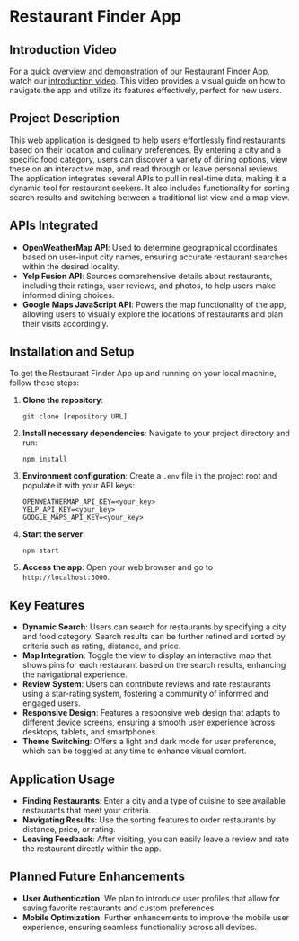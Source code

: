 # Restaurant Finder App

## Introduction Video

For a quick overview and demonstration of our Restaurant Finder App, watch our [introduction video](https://www.canva.com/design/DAGEAReXpwU/0b9Yu48h5R1rw_5fFMwVbw/watch?utm_content=DAGEAReXpwU&utm_campaign=designshare&utm_medium=link&utm_source=editor). This video provides a visual guide on how to navigate the app and utilize its features effectively, perfect for new users.

## Project Description

This web application is designed to help users effortlessly find restaurants based on their location and culinary preferences. By entering a city and a specific food category, users can discover a variety of dining options, view these on an interactive map, and read through or leave personal reviews. The application integrates several APIs to pull in real-time data, making it a dynamic tool for restaurant seekers. It also includes functionality for sorting search results and switching between a traditional list view and a map view.

## APIs Integrated

- **OpenWeatherMap API**: Used to determine geographical coordinates based on user-input city names, ensuring accurate restaurant searches within the desired locality.
- **Yelp Fusion API**: Sources comprehensive details about restaurants, including their ratings, user reviews, and photos, to help users make informed dining choices.
- **Google Maps JavaScript API**: Powers the map functionality of the app, allowing users to visually explore the locations of restaurants and plan their visits accordingly.

## Installation and Setup

To get the Restaurant Finder App up and running on your local machine, follow these steps:

1. **Clone the repository**:
   ```
   git clone [repository URL]
   ```
2. **Install necessary dependencies**:
Navigate to your project directory and run:
   ```
   npm install
   ```
4. **Environment configuration**:
Create a `.env` file in the project root and populate it with your API keys:
     ```
     OPENWEATHERMAP_API_KEY=<your_key>
     YELP_API_KEY=<your_key>
     GOOGLE_MAPS_API_KEY=<your_key>
     ```
5. **Start the server**:
   ```
   npm start
   ```
7. **Access the app**:
Open your web browser and go to `http://localhost:3000`.

## Key Features

- **Dynamic Search**: Users can search for restaurants by specifying a city and food category. Search results can be further refined and sorted by criteria such as rating, distance, and price.
- **Map Integration**: Toggle the view to display an interactive map that shows pins for each restaurant based on the search results, enhancing the navigational experience.
- **Review System**: Users can contribute reviews and rate restaurants using a star-rating system, fostering a community of informed and engaged users.
- **Responsive Design**: Features a responsive web design that adapts to different device screens, ensuring a smooth user experience across desktops, tablets, and smartphones.
- **Theme Switching**: Offers a light and dark mode for user preference, which can be toggled at any time to enhance visual comfort.

## Application Usage

- **Finding Restaurants**: Enter a city and a type of cuisine to see available restaurants that meet your criteria.
- **Navigating Results**: Use the sorting features to order restaurants by distance, price, or rating.
- **Leaving Feedback**: After visiting, you can easily leave a review and rate the restaurant directly within the app.

## Planned Future Enhancements

- **User Authentication**: We plan to introduce user profiles that allow for saving favorite restaurants and custom preferences.
- **Mobile Optimization**: Further enhancements to improve the mobile user experience, ensuring seamless functionality across all devices.







